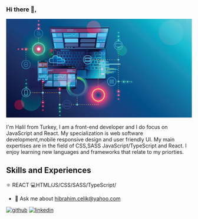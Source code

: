 ### Hi there 👋,

![Front-End Development](https://github.com/halilibrahimcelik/halilibrahimcelik/blob/main/banner.jpg)

I'm Halil from Turkey, I am a front-end developer and I do focus on JavaScript and React. My specialization is web software development,mobile responsive design and user friendly UI. My main expertises are in the field of CSS,SASS JavaScript/TypeScript and React. I enjoy learning new languages and frameworks that relate to my priorties.  
## Skills and Experiences
:atom_symbol:  REACT
:computer:HTML/JS/CSS/SASS/TypeScript/


- 💬 Ask me about hibrahim.celik@yahoo.com



[<img src='https://cdn.jsdelivr.net/npm/simple-icons@3.0.1/icons/github.svg' alt='github' height='40'>](https://github.com/halilibrahimcelik)  [<img src='https://cdn.jsdelivr.net/npm/simple-icons@3.0.1/icons/linkedin.svg' alt='linkedin' height='40'>](https://www.linkedin.com/in/halil-ibrahim-celik)   

